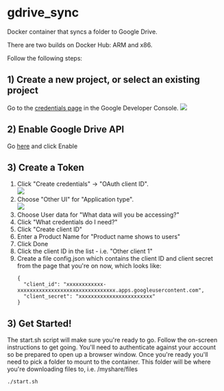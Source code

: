 # gdrive_sync

Docker container that syncs a folder to Google Drive.

There are two builds on Docker Hub: ARM and x86.

Follow the following steps:

## 1) Create a new project, or select an existing project
Go to the [credentials page](https://console.developers.google.com/apis/credentials) in the Google Developer Console.
![](https://raw.githubusercontent.com/gimite/google-drive-ruby/master/doc/images/create_project.png)

## 2) Enable Google Drive API
Go [here](https://console.developers.google.com/apis/library/drive.googleapis.com/?q=drive) and click Enable

## 3) Create a Token
1. Click "Create credentials" -> "OAuth client ID".<br>
![](https://raw.githubusercontent.com/gimite/google-drive-ruby/master/doc/images/oauth_client_id.png)
1. Choose "Other UI" for "Application type".<br>
![](https://raw.githubusercontent.com/gimite/google-drive-ruby/master/doc/images/app_type_other.png)
1. Choose User data for "What data will you be accessing?"
1. Click "What credentials do I need?"
1. Click "Create client ID"
1. Enter a Product Name for "Product name shows to users"
1. Click Done
1. Click the client ID in the list - i.e. "Other client 1"
1. Create a file config.json which contains the client ID and client secret from the page that you're on now, which looks like:
   ```
   {
     "client_id": "xxxxxxxxxxxx-xxxxxxxxxxxxxxxxxxxxxxxxxxxxxxxx.apps.googleusercontent.com",
     "client_secret": "xxxxxxxxxxxxxxxxxxxxxxxx"
   }

   ```


## 3) Get Started!

The start.sh script will make sure you're ready to go. Follow the on-screen instructions to get going. You'll need to authenticate against your account so be prepared to open up a browser window. Once you're ready you'll need to pick a folder to mount to the container. This folder will be where you're downloading files to, i.e. /myshare/files

```
./start.sh
```
